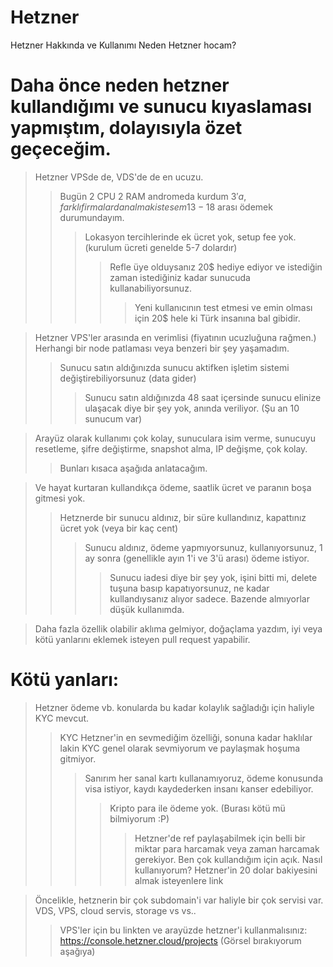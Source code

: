 
# Hetzner
Hetzner Hakkında ve Kullanımı
Neden Hetzner hocam?
# Daha önce neden hetzner kullandığımı ve sunucu kıyaslaması yapmıştım, dolayısıyla özet geçeceğim. 
 
> Hetzner VPSde de, VDS'de de en ucuzu.
>> Bugün 2 CPU 2 RAM andromeda kurdum 3$'a, farklı firmalardan almak istesem 13-18$ arası ödemek durumundayım.
>>> Lokasyon tercihlerinde ek ücret yok, setup fee yok. (kurulum ücreti genelde 5-7 dolardır)
>>>> Refle üye olduysanız 20$ hediye ediyor ve istediğin zaman istediğiniz kadar sunucuda kullanabiliyorsunuz.
>>>>> Yeni kullanıcının test etmesi ve emin olması için 20$ hele ki Türk insanına bal gibidir.

> Hetzner VPS'ler arasında en verimlisi (fiyatının ucuzluğuna rağmen.) Herhangi bir node patlaması veya benzeri bir şey yaşamadım.
>> Sunucu satın aldığınızda sunucu aktifken işletim sistemi değiştirebiliyorsunuz (data gider)
>>> Sunucu satın aldığınızda 48 saat içersinde sunucu elinize ulaşacak diye bir şey yok, anında veriliyor. (Şu an 10 sunucum var)

> Arayüz olarak kullanımı çok kolay, sunuculara isim verme, sunucuyu resetleme, şifre değiştirme, snapshot alma, IP değişme, çok kolay.
>> Bunları kısaca aşağıda anlatacağım.

> Ve hayat kurtaran kullandıkça ödeme, saatlik ücret ve paranın boşa gitmesi yok.
>> Hetznerde bir sunucu aldınız, bir süre kullandınız, kapattınız ücret yok (veya bir kaç cent)
>>> Sunucu aldınız, ödeme yapmıyorsunuz, kullanıyorsunuz, 1 ay sonra (genellikle ayın 1'i ve 3'ü arası) ödeme istiyor.
>>>> Sunucu iadesi diye bir şey yok, işini bitti mi, delete tuşuna basıp kapatıyorsunuz, ne kadar kullandıysanız alıyor sadece. Bazende almıyorlar düşük kullanımda.

> Daha fazla özellik olabilir aklıma gelmiyor, doğaçlama yazdım, iyi veya kötü yanlarını eklemek isteyen pull request yapabilir.

# Kötü yanları:

> Hetzner ödeme vb. konularda bu kadar kolaylık sağladığı için haliyle KYC mevcut.
>> KYC Hetzner'in en sevmediğim özelliği, sonuna kadar haklılar lakin KYC genel olarak sevmiyorum ve paylaşmak hoşuma gitmiyor.
>>> Sanırım her sanal kartı kullanamıyoruz, ödeme konusunda visa istiyor, kaydı kaydederken insanı kanser edebiliyor.
>>>> Kripto para ile ödeme yok. (Burası kötü mü bilmiyorum :P)
>>>>> Hetzner'de ref paylaşabilmek için belli bir miktar para harcamak veya zaman harcamak gerekiyor. Ben çok kullandığım için açık.
Nasıl kullanıyorum?
Hetzner'in 20 dolar bakiyesini almak isteyenlere link

> Öncelikle, hetznerin  bir çok subdomain'i var haliyle bir çok servisi var. VDS, VPS, cloud servis, storage vs vs..
>> VPS'ler için bu linkten ve arayüzde hetzner'i kullanmalısınız: https://console.hetzner.cloud/projects (Görsel bırakıyorum aşağıya)
>> 
